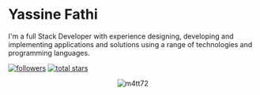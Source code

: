 # Yassine Fathi

I'm a full Stack Developer with experience designing, developing and implementing applications and solutions using a range of technologies and programming languages.


   <p align="left">
      <a href="https://github.com/m4tt72?tab=followers">
         <img alt="followers" title="Follow me on Github" src="https://custom-icon-badges.demolab.com/github/followers/m4tt72?color=236ad3&labelColor=1155ba&style=for-the-badge&logo=person-add&label=Follow&logoColor=white"/></a>
      <a href="https://github.com/m4tt72?tab=repositories&sort=stargazers">
         <img alt="total stars" title="Total stars on GitHub" src="https://custom-icon-badges.demolab.com/github/stars/m4tt72?color=55960c&style=for-the-badge&labelColor=488207&logo=star"/></a>
   </p>

<p align="center"> <img src="https://github-readme-stats.vercel.app/api?username=m4tt72&show_icons=true&theme=tokyonight&count_private=true" alt="m4tt72" />
